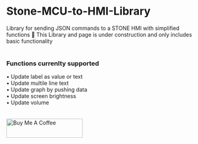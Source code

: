# Stone-MCU-to-HMI-Library
Library for sending JSON commands to a STONE HMI with simplified functions
🚧 This Library and page is under construction and only includes basic functionality
<br/>
<br/>
<h3>Functions currenlty supported</h3>
•  Update label as value or text<br/>
•  Update multile line text<br/>
•  Update graph by pushing data<br/>
•  Update screen brightness<br/>
•  Update volume <br/>
<br/>
<br/>
<a href="https://www.buymeacoffee.com/JoshMH91" target="_blank"><img src="https://cdn.buymeacoffee.com/buttons/default-yellow.png" alt="Buy Me A Coffee" height="50" width="200"></a>
